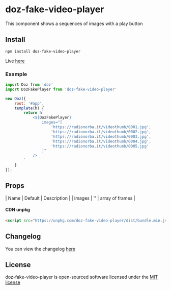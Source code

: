 # doz-fake-video-player
This component shows a sequences of images with a play button 

## Install
```
npm install doz-fake-video-player
```

Live <a href="https://fabioricali.github.io/doz-fake-video-player/dist/index.html">here</a>

### Example
```javascript
import Doz from 'doz'
import DozFakePlayer from 'doz-fake-video-player'

new Doz({
    root: '#app',
    template(h) {
        return h`
            <${DozFakePlayer}
                images="[
                    'https://radionorba.it/videothumb/0001.jpg',
                    'https://radionorba.it/videothumb/0002.jpg',
                    'https://radionorba.it/videothumb/0003.jpg',
                    'https://radionorba.it/videothumb/0004.jpg',
                    'https://radionorba.it/videothumb/0005.jpg'
                ]"
            />
        `
    }
});
```

## Props
| Name | Default | Description |
| images | '' | array of frames |

#### CDN unpkg
```html
<script src="https://unpkg.com/doz-fake-video-player/dist/bundle.min.js"></script>
```

## Changelog
You can view the changelog <a target="_blank" href="https://github.com/fabioricali/doz-fake-video-player/blob/master/CHANGELOG.md">here</a>

## License
doz-fake-video-player is open-sourced software licensed under the <a target="_blank" href="http://opensource.org/licenses/MIT">MIT license</a>
